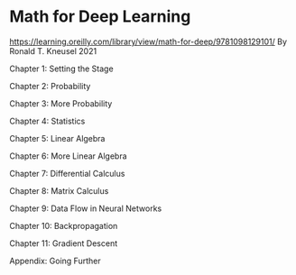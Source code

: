 # Math for Deep Learning
https://learning.oreilly.com/library/view/math-for-deep/9781098129101/
By Ronald T. Kneusel
2021 


Chapter 1: Setting the Stage

Chapter 2: Probability

Chapter 3: More Probability

Chapter 4: Statistics

Chapter 5: Linear Algebra

Chapter 6: More Linear Algebra

Chapter 7: Differential Calculus

Chapter 8: Matrix Calculus

Chapter 9: Data Flow in Neural Networks

Chapter 10: Backpropagation

Chapter 11: Gradient Descent

Appendix: Going Further
